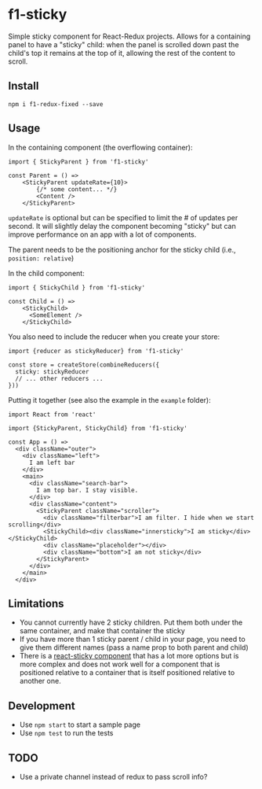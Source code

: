 # f1-sticky

Simple sticky component for React-Redux projects.
Allows for a containing panel to have a "sticky" child: when the panel is
scrolled down past the child's top it remains at the top of it, allowing
the rest of the content to scroll.


## Install

`npm i f1-redux-fixed --save`

## Usage

In the containing component (the overflowing container):

```
import { StickyParent } from 'f1-sticky'

const Parent = () =>
    <StickyParent updateRate={10}>
        {/* some content... */}
        <Content />
    </StickyParent>
```

`updateRate` is optional but can be specified to limit the # of updates per
second.  It will slightly delay the component becoming "sticky" but can
improve performance on an app with a lot of components.

The parent needs to be the positioning anchor for the sticky child (i.e., `position: relative`)

In the child component:

```
import { StickyChild } from 'f1-sticky'

const Child = () =>
    <StickyChild>
      <SomeElement />
    </StickyChild>
```

You also need to include the reducer when you create your store:

```
import {reducer as stickyReducer} from 'f1-sticky'

const store = createStore(combineReducers({
  sticky: stickyReducer
  // ... other reducers ...
}))

```

Putting it together (see also the example in the `example` folder):

```
import React from 'react'

import {StickyParent, StickyChild} from 'f1-sticky'

const App = () =>
  <div className="outer">
    <div className="left">
      I am left bar
    </div>
    <main>
      <div className="search-bar">
        I am top bar. I stay visible.
      </div>
      <div className="content">
        <StickyParent className="scroller">
          <div className="filterbar">I am filter. I hide when we start scrolling</div>
          <StickyChild><div className="innersticky">I am sticky</div></StickyChild>
          <div className="placeholder"></div>
          <div className="bottom">I am not sticky</div>
        </StickyParent>
      </div>
    </main>
  </div>
```

## Limitations

 * You cannot currently have 2 sticky children.  Put them both under the same container, and make that container
the sticky
 * If you have more than 1 sticky parent / child in your page, you need to give them different
 names (pass a name prop to both parent and child)
 * There is a [react-sticky component](https://github.com/captivationsoftware/react-sticky)
that has a lot more options but is more complex and does not work well for a component that is
positioned relative to a container that is itself positioned relative to another one.

## Development

 * Use `npm start` to start a sample page
 * Use `npm test` to run the tests
 
## TODO

 * Use a private channel instead of redux to pass scroll info?
